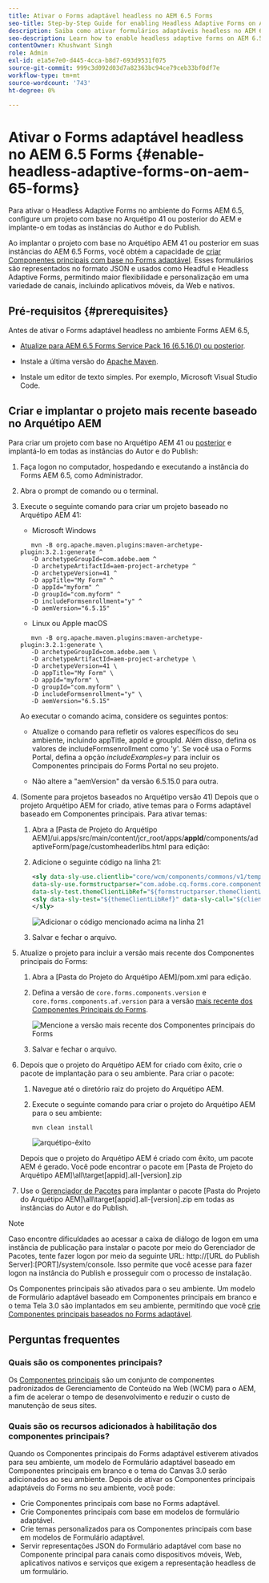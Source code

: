 ```yaml
---
title: Ativar o Forms adaptável headless no AEM 6.5 Forms
seo-title: Step-by-Step Guide for enabling Headless Adaptive Forms on AEM 6.5 Forms
description: Saiba como ativar formulários adaptáveis headless no AEM 6.5 Forms com nosso guia passo a passo. Nosso tutorial o orienta pelo processo, facilitando a integração desse recurso poderoso ao seu site e melhorando a experiência do usuário.
seo-description: Learn how to enable headless adaptive forms on AEM 6.5 Forms with our step-by-step guide. Our tutorial walks you through the process, making it easy to integrate this powerful feature into your website and improve your user experience.
contentOwner: Khushwant Singh
role: Admin
exl-id: e1a5e7e0-d445-4cca-b8d7-693d9531f075
source-git-commit: 999c3d092d03d7a82363bc94ce79ceb33bf0df7e
workflow-type: tm+mt
source-wordcount: '743'
ht-degree: 0%

---
```


# Ativar o Forms adaptável headless no AEM 6.5 Forms {#enable-headless-adaptive-forms-on-aem-65-forms}

Para ativar o Headless Adaptive Forms no ambiente do Forms AEM 6.5, configure um projeto com base no Arquétipo 41 ou posterior do AEM e implante-o em todas as instâncias do Author e do Publish.

Ao implantar o projeto com base no Arquétipo AEM 41 ou posterior em suas instâncias do AEM 6.5 Forms, você obtém a capacidade de [criar Componentes principais com base no Forms adaptável](create-a-headless-adaptive-form.md). Esses formulários são representados no formato JSON e usados como Headful e Headless Adaptive Forms, permitindo maior flexibilidade e personalização em uma variedade de canais, incluindo aplicativos móveis, da Web e nativos.

## Pré-requisitos {#prerequisites}

Antes de ativar o Forms adaptável headless no ambiente Forms AEM 6.5,

* [Atualize para AEM 6.5 Forms Service Pack 16 (6.5.16.0) ou posterior](https://experienceleague.adobe.com/docs/experience-manager-65/release-notes/aem-forms-current-service-pack-installation-instructions.html).

* Instale a última versão do [Apache Maven](https://maven.apache.org/download.cgi).

* Instale um editor de texto simples. Por exemplo, Microsoft Visual Studio Code.

## Criar e implantar o projeto mais recente baseado no Arquétipo AEM

Para criar um projeto com base no Arquétipo AEM 41 ou [posterior](https://github.com/adobe/aem-project-archetype) e implantá-lo em todas as instâncias do Autor e do Publish:

1. Faça logon no computador, hospedando e executando a instância do Forms AEM 6.5, como Administrador.
1. Abra o prompt de comando ou o terminal.
1. Execute o seguinte comando para criar um projeto baseado no Arquétipo AEM 41:

   * Microsoft Windows

   ```Shell
      mvn -B org.apache.maven.plugins:maven-archetype-plugin:3.2.1:generate ^
      -D archetypeGroupId=com.adobe.aem ^
      -D archetypeArtifactId=aem-project-archetype ^
      -D archetypeVersion=41 ^
      -D appTitle="My Form" ^
      -D appId="myform" ^
      -D groupId="com.myform" ^
      -D includeFormsenrollment="y" ^
      -D aemVersion="6.5.15" 
   ```

   * Linux ou Apple macOS

   ```Shell
      mvn -B org.apache.maven.plugins:maven-archetype-plugin:3.2.1:generate \
      -D archetypeGroupId=com.adobe.aem \
      -D archetypeArtifactId=aem-project-archetype \
      -D archetypeVersion=41 \
      -D appTitle="My Form" \
      -D appId="myform" \
      -D groupId="com.myform" \
      -D includeFormsenrollment="y" \
      -D aemVersion="6.5.15" 
   ```

   Ao executar o comando acima, considere os seguintes pontos:

   * Atualize o comando para refletir os valores específicos do seu ambiente, incluindo appTitle, appId e groupId. Além disso, defina os valores de includeFormsenrollment como &#39;y&#39;. Se você usa o Forms Portal, defina a opção _includeExamples=y_ para incluir os Componentes principais do Forms Portal no seu projeto.

   * Não altere a &quot;aemVersion&quot; da versão 6.5.15.0 para outra.

1. (Somente para projetos baseados no Arquétipo versão 41) Depois que o projeto Arquétipo AEM for criado, ative temas para o Forms adaptável baseado em Componentes principais. Para ativar temas:

   1. Abra a [Pasta de Projeto do Arquétipo AEM]/ui.apps/src/main/content/jcr_root/apps/__appId__/components/adaptiveForm/page/customheaderlibs.html para edição:

   1. Adicione o seguinte código na linha 21:

      ```XML
      <sly data-sly-use.clientlib="core/wcm/components/commons/v1/templates/clientlib.html"
      data-sly-use.formstructparser="com.adobe.cq.forms.core.components.models.form.FormStructureParser"
      data-sly-test.themeClientLibRef="${formstructparser.themeClientLibRefFromFormContainer}">
      <sly data-sly-test="${themeClientLibRef}" data-sly-call="${clientlib.css @ categories=themeClientLibRef}"/>
      </sly>
      ```

      ![Adicionar o código mencionado acima na linha 21](/help/assets/code-to-enable-themes.png)

   1. Salvar e fechar o arquivo.

1. Atualize o projeto para incluir a versão mais recente dos Componentes principais do Forms:

   1. Abra a [Pasta do Projeto do Arquétipo AEM]/pom.xml para edição.
   1. Defina a versão de `core.forms.components.version` e `core.forms.components.af.version` para a versão [mais recente dos Componentes Principais do Forms](https://github.com/adobe/aem-core-forms-components/tree/release/650).

      ![Mencione a versão mais recente dos Componentes principais do Forms](/help/assets/latest-forms-component-version.png)

   1. Salvar e fechar o arquivo.


1. Depois que o projeto do Arquétipo AEM for criado com êxito, crie o pacote de implantação para o seu ambiente. Para criar o pacote:

   1. Navegue até o diretório raiz do projeto do Arquétipo AEM.


   1. Execute o seguinte comando para criar o projeto do Arquétipo AEM para o seu ambiente:

      ```Shell
      mvn clean install
      ```

      ![arquétipo-êxito](assets/corecomponent-build-successful.png)


   Depois que o projeto do Arquétipo AEM é criado com êxito, um pacote AEM é gerado. Você pode encontrar o pacote em [Pasta de Projeto do Arquétipo AEM]\all\target\[appid].all-[version].zip

1. Use o [Gerenciador de Pacotes](https://experienceleague.adobe.com/docs/experience-manager-65/administering/contentmanagement/package-manager.html?lang=en) para implantar o pacote [Pasta do Projeto do Arquétipo AEM]\all\target\[appid].all-[version].zip em todas as instâncias do Autor e do Publish.

>[!NOTE]
>
>
>
>Caso encontre dificuldades ao acessar a caixa de diálogo de logon em uma instância de publicação para instalar o pacote por meio do Gerenciador de Pacotes, tente fazer logon por meio da seguinte URL: http://[URL do Publish Server]:[PORT]/system/console. Isso permite que você acesse para fazer logon na instância do Publish e prosseguir com o processo de instalação.


Os Componentes principais são ativados para o seu ambiente. Um modelo de Formulário adaptável baseado em Componentes principais em branco e o tema Tela 3.0 são implantados em seu ambiente, permitindo que você [crie Componentes principais baseados no Forms adaptável](create-a-headless-adaptive-form.md).

## Perguntas frequentes

### Quais são os componentes principais?

Os [Componentes principais](https://experienceleague.adobe.com/docs/experience-manager-core-components/using/introduction.html?lang=pt-BR) são um conjunto de componentes padronizados de Gerenciamento de Conteúdo na Web (WCM) para o AEM, a fim de acelerar o tempo de desenvolvimento e reduzir o custo de manutenção de seus sites.

### Quais são os recursos adicionados à habilitação dos componentes principais?


Quando os Componentes principais do Forms adaptável estiverem ativados para seu ambiente, um modelo de Formulário adaptável baseado em Componentes principais em branco e o tema do Canvas 3.0 serão adicionados ao seu ambiente. Depois de ativar os Componentes principais adaptáveis do Forms no seu ambiente, você pode:

* Crie Componentes principais com base no Forms adaptável.
* Crie Componentes principais com base em modelos de formulário adaptável.
* Crie temas personalizados para os Componentes principais com base em modelos de Formulário adaptável.
* Servir representações JSON do Formulário adaptável com base no Componente principal para canais como dispositivos móveis, Web, aplicativos nativos e serviços que exigem a representação headless de um formulário.
